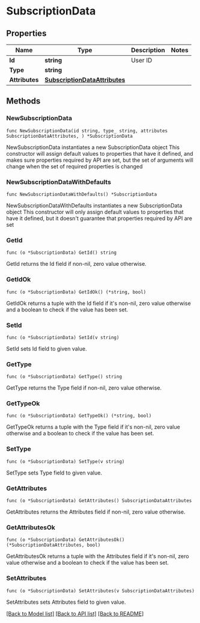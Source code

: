 # SubscriptionData

## Properties

Name | Type | Description | Notes
------------ | ------------- | ------------- | -------------
**Id** | **string** | User ID | 
**Type** | **string** |  | 
**Attributes** | [**SubscriptionDataAttributes**](SubscriptionDataAttributes.md) |  | 

## Methods

### NewSubscriptionData

`func NewSubscriptionData(id string, type_ string, attributes SubscriptionDataAttributes, ) *SubscriptionData`

NewSubscriptionData instantiates a new SubscriptionData object
This constructor will assign default values to properties that have it defined,
and makes sure properties required by API are set, but the set of arguments
will change when the set of required properties is changed

### NewSubscriptionDataWithDefaults

`func NewSubscriptionDataWithDefaults() *SubscriptionData`

NewSubscriptionDataWithDefaults instantiates a new SubscriptionData object
This constructor will only assign default values to properties that have it defined,
but it doesn't guarantee that properties required by API are set

### GetId

`func (o *SubscriptionData) GetId() string`

GetId returns the Id field if non-nil, zero value otherwise.

### GetIdOk

`func (o *SubscriptionData) GetIdOk() (*string, bool)`

GetIdOk returns a tuple with the Id field if it's non-nil, zero value otherwise
and a boolean to check if the value has been set.

### SetId

`func (o *SubscriptionData) SetId(v string)`

SetId sets Id field to given value.


### GetType

`func (o *SubscriptionData) GetType() string`

GetType returns the Type field if non-nil, zero value otherwise.

### GetTypeOk

`func (o *SubscriptionData) GetTypeOk() (*string, bool)`

GetTypeOk returns a tuple with the Type field if it's non-nil, zero value otherwise
and a boolean to check if the value has been set.

### SetType

`func (o *SubscriptionData) SetType(v string)`

SetType sets Type field to given value.


### GetAttributes

`func (o *SubscriptionData) GetAttributes() SubscriptionDataAttributes`

GetAttributes returns the Attributes field if non-nil, zero value otherwise.

### GetAttributesOk

`func (o *SubscriptionData) GetAttributesOk() (*SubscriptionDataAttributes, bool)`

GetAttributesOk returns a tuple with the Attributes field if it's non-nil, zero value otherwise
and a boolean to check if the value has been set.

### SetAttributes

`func (o *SubscriptionData) SetAttributes(v SubscriptionDataAttributes)`

SetAttributes sets Attributes field to given value.



[[Back to Model list]](../README.md#documentation-for-models) [[Back to API list]](../README.md#documentation-for-api-endpoints) [[Back to README]](../README.md)


